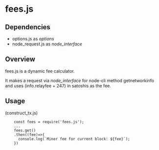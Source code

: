 # fees.js

## Dependencies

* options.js as *options*
* node_request.js as *node_interface*

## Overview

fees.js is a dynamic fee calculator.

It makes a request via *node_interface* for node-cli method getnetworkinfo and uses (info.relayfee + 247) in satoshis as the fee.

## Usage
(construct_tx.js)

        const fees = require('fees.js');
        ...
        fees.get()
        .then((fee)=>{
          console.log(`Miner fee for current block: ${fee}`);
        })
